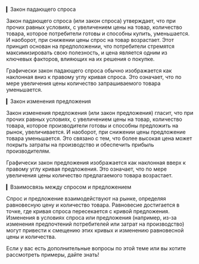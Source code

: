 ▎Закон падающего спроса

Закон падающего спроса (или закон спроса) утверждает, что при прочих равных условиях, с увеличением цены на товар, количество товара, которое потребители готовы и способны купить, уменьшается. И наоборот, при снижении цены спрос на товар возрастает. Этот принцип основан на предположении, что потребители стремятся максимизировать свою полезность, и цена является одним из ключевых факторов, влияющих на их решения о покупке.

Графически закон падающего спроса обычно изображается как наклонная вниз к правому углу кривая спроса. Это означает, что по мере увеличения цены количество запрашиваемого товара уменьшается.

▎Закон изменения предложения

Закон изменения предложения (или закон предложения) гласит, что при прочих равных условиях, с увеличением цены на товар, количество товара, которое производители готовы и способны предложить на рынок, увеличивается. И наоборот, при снижении цены предложение товара уменьшается. Это связано с тем, что более высокая цена может покрыть затраты на производство и обеспечить прибыль производителям.

Графически закон предложения изображается как наклонная вверх к правому углу кривая предложения. Это означает, что по мере увеличения цены количество предлагаемого товара возрастает.

▎Взаимосвязь между спросом и предложением

Спрос и предложение взаимодействуют на рынке, определяя равновесную цену и количество товара. Равновесие достигается в точке, где кривая спроса пересекается с кривой предложения. Изменения в условиях спроса или предложения (например, из-за изменения предпочтений потребителей или затрат на производство) могут привести к смещению этих кривых и изменению равновесной цены и количества.

Если у вас есть дополнительные вопросы по этой теме или вы хотите рассмотреть примеры, дайте знать!